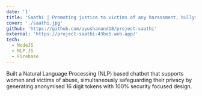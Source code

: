 ```yaml
---
date: '1'
title: 'Saathi | Promoting justice to victims of any harassment, bullying, or abuse'
cover: './saathi.jpg'
github: 'https://github.com/ayushanand18/project-saathi'
external: 'https://project-saathi-43be5.web.app/'
tech:
  - NodeJS
  - NLP.JS
  - Firebase
---
```


Built a Natural Language Processing (NLP) based chatbot that supports women and victims of abuse, simultaneously safeguarding their privacy by generating anonymised 16 digit tokens with 100% security focused design.
